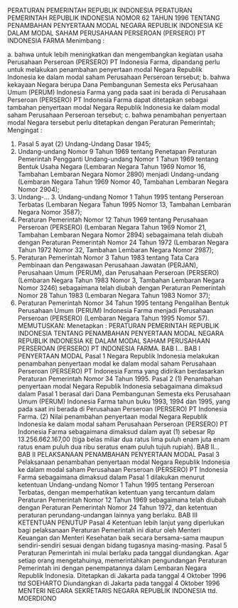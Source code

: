  PERATURAN PEMERINTAH REPUBLIK INDONESIA PERATURAN PEMERINTAH REPUBLIK INDONESIA NOMOR 62 TAHUN 1996 TENTANG PENAMBAHAN PENYERTAAN MODAL NEGARA REPUBLIK INDONESIA KE DALAM MODAL SAHAM PERUSAHAAN PERSEROAN (PERSERO) PT INDONESIA FARMA
Menimbang :

a. bahwa untuk lebih meningkatkan dan mengembangkan kegiatan usaha Perusahaan Perseroan (PERSERO) PT Indonesia Farma, dipandang perlu untuk melakukan penambahan penyertaan modal Negara Republik Indonesia ke dalam modal saham Perusahaan Perseroan tersebut;
b. bahwa kekayaan Negara berupa Dana Pembangunan Semesta eks Perusahaan Umum (PERUM) Indonesia Farma yang pada saat ini berada di Perusahaan Perseroan (PERSERO) PT Indonesia Farma dapat ditetapkan sebagai tambahan penyertaan modal Negara Republik Indonesia ke dalam modal saham Perusahaan Perseroan tersebut;
c. bahwa penambahan penyertaan modal Negara tersebut perlu ditetapkan dengan Peraturan Pemerintah;
Mengingat :

1. Pasal 5 ayat (2) Undang-Undang Dasar 1945;
2. Undang-undang Nomor 9 Tahun 1969 tentang Penetapan Peraturan Pemerintah Pengganti Undang-undang Nomor 1 Tahun 1969 tentang Bentuk Usaha Negara (Lembaran Negara Tahun 1969 Nomor 16, Tambahan Lembaran Negara Nomor 2890) menjadi Undang-undang (Lembaran Negara Tahun 1969 Nomor 40, Tambahan Lembaran Negara Nomor 2904);
3. Undang-… 3. Undang-undang Nomor 1 Tahun 1995 tentang Perseroan Terbatas (Lembaran Negara Tahun 1995 Nomor 13, Tambahan Lembaran Negara Nomor 3587);
4. Peraturan Pemerintah Nomor 12 Tahun 1969 tentang Perusahaan Perseroan (PERSERO) (Lembaran Negara Tahun 1969 Nomor 21, Tambahan Lembaran Negara Nomor 2894) sebagaimana telah diubah dengan Peraturan Pemerintah Nomor 24 Tahun 1972 (Lembaran Negara Tahun 1972 Nomor 32, Tambahan Lembaran Negara Nomor 2987);
5. Peraturan Pemerintah Nomor 3 Tahun 1983 tentang Tata Cara Pembinaan dan Pengawasan Perusahaan Jawatan (PERJAN), Perusahaan Umum (PERUM), dan Perusahaan Perseroan (PERSERO) (Lembaran Negara Tahun 1983 Nomor 3, Tambahan Lembaran Negara Nomor 3246) sebagaimana telah diubah dengan Peraturan Pemerintah Nomor 28 Tahun 1983 (Lembaran Negara Tahun 1983 Nomor 37);
6. Peraturan Pemerintah Nomor 34 Tahun 1995 tentang Pengalihan Bentuk Perusahaan Umum (PERUM) Indonesia Farma menjadi Perusahaan Perseroan (PERSERO) (Lembaran Negara Tahun 1995 Nomor 57).
MEMUTUSKAN:
 Menetapkan : PERATURAN PEMERINTAH REPUBLIK INDONESIA TENTANG PENAMBAHAN PENYERTAAN MODAL NEGARA REPUBLIK INDONESIA KE DALAM MODAL SAHAM PERUSAHAAN PERSEROAN (PERSERO) PT INDONESIA FARMA. BAB I…
BAB I PENYERTAAN MODAL
Pasal 1
Negara Republik Indonesia melakukan penambahan penyertaan modal ke dalam modal saham Perusahaan Perseroan (PERSERO) PT Indonesia Farma yang didirikan berdasarkan Peraturan Pemerintah Nomor 34 Tahun 1995.
Pasal 2
(1) Penambahan penyertaan modal Negara Republik Indonesia sebagaimana dimaksud dalam Pasal 1 berasal dari Dana Pembangunan Semesta eks Perusahaan Umum (PERUM) Indonesia Farma tahun buku 1993, 1994 dan 1995, yang pada saat ini berada di Perusahaan Perseroan (PERSERO) PT Indonesia Farma.
(2) Nilai penambahan penyertaan modal Negara Republik Indonesia ke dalam modal saham Perusahaan Perseroan (PERSERO) PT Indonesia Farma sebagaimana dimaksud dalam ayat (1) sebesar Rp 13.256.662.167,00 (tiga belas miliar dua ratus lima puluh enam juta enam ratus enam puluh dua ribu seratus enam puluh tujuh rupiah). BAB II…
BAB II PELAKSANAAN PENAMBAHAN PENYERTAAN MODAL
Pasal 3
Pelaksanaan penambahan penyertaan modal Negara Republik Indonesia ke dalam modal saham Perusahaan Perseroan (PERSERO) PT Indonesia Farma sebagaimana dimaksud dalam Pasal 1 dilakukan menurut ketentuan Undang-undang Nomor 1 Tahun 1995 tentang Perseroan Terbatas, dengan memperhatikan ketentuan yang tercantum dalam Peraturan Pemerintah Nomor 12 Tahun 1969 sebagaimana telah diubah dengan Peraturan Pemerintah Nomor 24 Tahun 1972, dan ketentuan peraturan perundang-undangan lainnya yang berlaku.
BAB III KETENTUAN PENUTUP
Pasal 4
Ketentuan lebih lanjut yang diperlukan bagi pelaksanaan Peraturan Pemerintah ini diatur oleh Menteri Keuangan dan Menteri Kesehatan baik secara bersama-sama maupun sendiri-sendiri sesuai dengan bidang tugasnya masing-masing.
Pasal 5
Peraturan Pemerintah ini mulai berlaku pada tanggal diundangkan.
Agar setiap orang mengetahuinya, memerintahkan pengundangan Peraturan Pemerintah ini dengan penempatannya dalam Lembaran Negara Republik Indonesia. Ditetapkan di Jakarta pada tanggal 4 Oktober 1996 ttd SOEHARTO Diundangkan di Jakarta pada tanggal 4 Oktober 1996 MENTERI NEGARA SEKRETARIS NEGARA REPUBLIK INDONESIA ttd. MOERDIONO